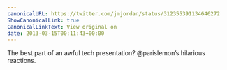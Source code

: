 ```yaml
---
canonicalURL: https://twitter.com/jmjordan/status/312355391134646272
ShowCanonicalLink: true
CanonicalLinkText: View original on
date: 2013-03-15T00:11:43+00:00
---
```

The best part of an awful tech presentation? @parislemon’s hilarious reactions.